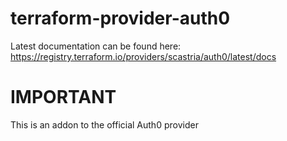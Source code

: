 # terraform-provider-auth0
Latest documentation can be found here: https://registry.terraform.io/providers/scastria/auth0/latest/docs

# IMPORTANT
This is an addon to the official Auth0 provider
